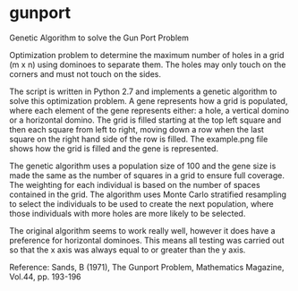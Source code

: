 # gunport
Genetic Algorithm to solve the Gun Port Problem

Optimization problem to determine the maximum number of holes in a grid (m x n) using dominoes to separate them.
The holes may only touch on the corners and must not touch on the sides.

The script is written in Python 2.7 and implements a genetic algorithm to solve this optimization problem. A gene represents how a grid is populated, where each element of the gene represents either: a hole, a vertical domino or a horizontal domino.
The grid is filled starting at the top left square and then each square from left to right, moving down a row when the last square on the right hand side of the row is filled.
The example.png file shows how the grid is filled and the gene is represented.

The genetic algorithm uses a population size of 100 and the gene size is made the same as the number of squares in a grid to ensure full coverage. The weighting for each individual is based on the number of spaces contained in the grid. The algorithm uses Monte Carlo stratified resampling to select the individuals to be used to create the next population, where those individuals with more holes are more likely to be selected.

The original algorithm seems to work really well, however it does have a preference for horizontal dominoes. This means all testing was carried out so that the x axis was always equal to or greater than the y axis.

Reference: Sands, B (1971), The Gunport Problem, Mathematics Magazine, Vol.44, pp. 193-196

